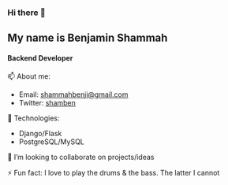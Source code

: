 ### Hi there 👋
## My name is Benjamin Shammah 
#### Backend Developer<br>
📫 About me:
- Email: shammahbenji@gmail.com
- Twitter: [shamben](https://twitter.com/shammahbenji)


💬 Technologies:
- Django/Flask
- PostgreSQL/MySQL


👯 I’m looking to collaborate on projects/ideas

⚡ Fun fact: I love to play the drums & the bass. The latter I cannot
